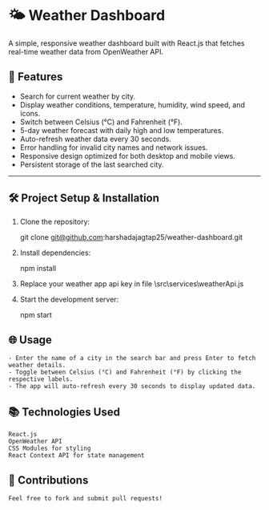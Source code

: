 # 🌤️ Weather Dashboard

A simple, responsive weather dashboard built with React.js that fetches real-time weather data from OpenWeather API.

## 🚀 Features

- Search for current weather by city.
- Display weather conditions, temperature, humidity, wind speed, and icons.
- Switch between Celsius (°C) and Fahrenheit (°F).
- 5-day weather forecast with daily high and low temperatures.
- Auto-refresh weather data every 30 seconds.
- Error handling for invalid city names and network issues.
- Responsive design optimized for both desktop and mobile views.
- Persistent storage of the last searched city.

---

## 🛠️ Project Setup & Installation

1. Clone the repository:

   git clone git@github.com:harshadajagtap25/weather-dashboard.git

2. Install dependencies:

    npm install

3. Replace your weather app api key in file \src\services\weatherApi.js
  

4. Start the development server:
    
    npm start

## 🌐 Usage
    - Enter the name of a city in the search bar and press Enter to fetch weather details.
    - Toggle between Celsius (°C) and Fahrenheit (°F) by clicking the respective labels.
    - The app will auto-refresh every 30 seconds to display updated data.


## 📚 Technologies Used
    React.js
    OpenWeather API
    CSS Modules for styling
    React Context API for state management

## 🤝 Contributions
    Feel free to fork and submit pull requests!